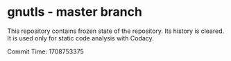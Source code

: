 # gnutls - master branch

This repository contains frozen state of the repository.
Its history is cleared. It is used only for static code
analysis with Codacy.

Commit Time: 1708753375